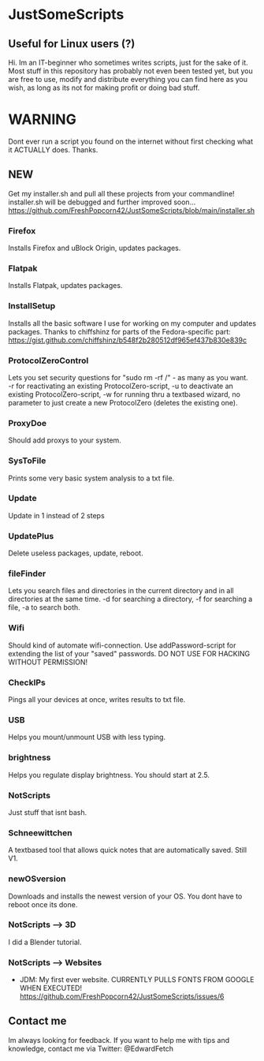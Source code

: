 # JustSomeScripts
## Useful for Linux users (?)

Hi.
Im an IT-beginner who sometimes writes scripts, just for the sake of it. Most stuff in this repository has probably not even been tested yet, but you are free to use, modify and distribute everything you can find here as you wish, as long as its not for making profit or doing bad stuff.

# WARNING
Dont ever run a script you found on the internet without first checking what it ACTUALLY does.
Thanks.

## NEW
Get my installer.sh and pull all these projects from your commandline! installer.sh will be debugged and further improved soon...
https://github.com/FreshPopcorn42/JustSomeScripts/blob/main/installer.sh

### Firefox
Installs Firefox and uBlock Origin, updates packages.

### Flatpak
Installs Flatpak, updates packages.

### InstallSetup
Installs all the basic software I use for working on my computer and updates packages.
Thanks to chiffshinz for parts of the Fedora-specific part: https://gist.github.com/chiffshinz/b548f2b280512df965ef437b830e839c

### ProtocolZeroControl
Lets you set security questions for "sudo rm -rf /" - as many as you want.  
-r for reactivating an existing ProtocolZero-script, -u to deactivate an existing ProtocolZero-script, -w for running thru a textbased wizard, no parameter to just create a new ProtocolZero (deletes the existing one).

### ProxyDoe
Should add proxys to your system.

### SysToFile
Prints some very basic system analysis to a txt file.

### Update
Update in 1 instead of 2 steps

### UpdatePlus
Delete useless packages, update, reboot.

### fileFinder
Lets you search files and directories in the current directory and in all directories at the same time. -d for searching a directory, -f for searching a file, -a to search both.

### Wifi
Should kind of automate wifi-connection. Use addPassword-script for extending the list of your "saved" passwords. DO NOT USE FOR HACKING WITHOUT PERMISSION!

### CheckIPs
Pings all your devices at once, writes results to txt file.

### USB
Helps you mount/unmount USB with less typing.

### brightness
Helps you regulate display brightness. You should start at 2.5.

### NotScripts
Just stuff that isnt bash.

### Schneewittchen
A textbased tool that allows quick notes that are automatically saved. Still V1.

### newOSversion
Downloads and installs the newest version of your OS. You dont have to reboot once its done.

### NotScripts --> 3D
I did a Blender tutorial.

### NotScripts --> Websites
- JDM: My first ever website. CURRENTLY PULLS FONTS FROM GOOGLE WHEN EXECUTED! https://github.com/FreshPopcorn42/JustSomeScripts/issues/6

## Contact me
Im always looking for feedback. If you want to help me with tips and knowledge, contact me via Twitter: @EdwardFetch
